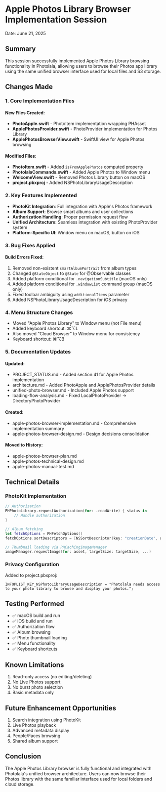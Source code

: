 # Apple Photos Library Browser Implementation Session

Date: June 21, 2025

## Summary

This session successfully implemented Apple Photos Library browsing functionality in Photolala, allowing users to browse their Photos app library using the same unified browser interface used for local files and S3 storage.

## Changes Made

### 1. Core Implementation Files

#### New Files Created:
- **PhotoApple.swift** - PhotoItem implementation wrapping PHAsset
- **ApplePhotosProvider.swift** - PhotoProvider implementation for Photos Library
- **ApplePhotosBrowserView.swift** - SwiftUI view for Apple Photos browsing

#### Modified Files:
- **PhotoItem.swift** - Added `isFromApplePhotos` computed property
- **PhotolalaCommands.swift** - Added Apple Photos to Window menu
- **WelcomeView.swift** - Removed Photos Library button on macOS
- **project.pbxproj** - Added NSPhotoLibraryUsageDescription

### 2. Key Features Implemented

- **PhotoKit Integration**: Full integration with Apple's Photos framework
- **Album Support**: Browse smart albums and user collections
- **Authorization Handling**: Proper permission request flow
- **Unified Architecture**: Seamless integration with existing PhotoProvider system
- **Platform-Specific UI**: Window menu on macOS, button on iOS

### 3. Bug Fixes Applied

#### Build Errors Fixed:
1. Removed non-existent `smartAlbumPortrait` from album types
2. Changed `@StateObject` to `@State` for @Observable classes
3. Added platform conditional for `.navigationSubtitle` (macOS only)
4. Added platform conditional for `.windowList` command group (macOS only)
5. Fixed toolbar ambiguity using `additionalItems` parameter
6. Added NSPhotoLibraryUsageDescription for iOS privacy

### 4. Menu Structure Changes

- Moved "Apple Photos Library" to Window menu (not File menu)
- Added keyboard shortcut: ⌘⌥L
- Also moved "Cloud Browser" to Window menu for consistency
- Keyboard shortcut: ⌘⌥B

### 5. Documentation Updates

#### Updated:
- PROJECT_STATUS.md - Added section 41 for Apple Photos implementation
- architecture.md - Added PhotoApple and ApplePhotosProvider details
- unified-photo-browser.md - Included Apple Photos support
- loading-flow-analysis.md - Fixed LocalPhotoProvider → DirectoryPhotoProvider

#### Created:
- apple-photos-browser-implementation.md - Comprehensive implementation summary
- apple-photos-browser-design.md - Design decisions consolidation

#### Moved to History:
- apple-photos-browser-plan.md
- apple-photos-technical-design.md
- apple-photos-manual-test.md

## Technical Details

### PhotoKit Implementation
```swift
// Authorization
PHPhotoLibrary.requestAuthorization(for: .readWrite) { status in
    // Handle authorization
}

// Album fetching
let fetchOptions = PHFetchOptions()
fetchOptions.sortDescriptors = [NSSortDescriptor(key: "creationDate", ascending: false)]

// Thumbnail loading via PHCachingImageManager
imageManager.requestImage(for: asset, targetSize: targetSize, ...)
```

### Privacy Configuration
Added to project.pbxproj:
```
INFOPLIST_KEY_NSPhotoLibraryUsageDescription = "Photolala needs access to your photo library to browse and display your photos.";
```

## Testing Performed

- ✅ macOS build and run
- ✅ iOS build and run
- ✅ Authorization flow
- ✅ Album browsing
- ✅ Photo thumbnail loading
- ✅ Menu functionality
- ✅ Keyboard shortcuts

## Known Limitations

1. Read-only access (no editing/deleting)
2. No Live Photos support
3. No burst photo selection
4. Basic metadata only

## Future Enhancement Opportunities

1. Search integration using PhotoKit
2. Live Photos playback
3. Advanced metadata display
4. People/Faces browsing
5. Shared album support

## Conclusion

The Apple Photos Library browser is fully functional and integrated with Photolala's unified browser architecture. Users can now browse their Photos library with the same familiar interface used for local folders and cloud storage.